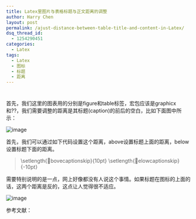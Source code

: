 ```yaml
---
title: Latex里图片与表格标题与正文距离的调整
author: Harry Chen
layout: post
permalink: /ajust-distance-between-table-title-and-content-in-Latex/
dsq_thread_id:
  - 1254290451
categories:
  - Latex
tags:
  - Latex
  - 图标
  - 标题
  - 距离
---
```

# 

首先，我们这里的图表用的分别是figure和table标签，宏包应该是graphicx和??，我们需要调整的距离是其标题(caption)的前后的空白，比如下面图中所示：

![image][1]

首先，我们可以通过如下代码设置这个距离，above设置标题上面的距离，below设置标题下面的距离。

> \setlength{bovecaptionskip}{10pt}
\setlength{elowcaptionskip}{-10pt}

需要特别说明的是一点，网上好像都没有人说这个事情。如果标题在图标的上面的话，这两个距离是反的，这点让人觉得很不适应。

![image][2]

参考文献：

   [1]: http://www.roybit.com/wp-content/uploads/2012/03/image_thumb.png (image)
   [2]: http://www.roybit.com/wp-content/uploads/2012/03/image_thumb1.png (image)
